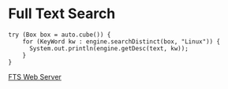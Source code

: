 # Full Text Search

```
try (Box box = auto.cube()) {
    for (KeyWord kw : engine.searchDistinct(box, "Linux")) {
      System.out.println(engine.getDesc(text, kw));
    }
}
```

[FTS Web Server](https://github.com/iboxdb/ftserver)
